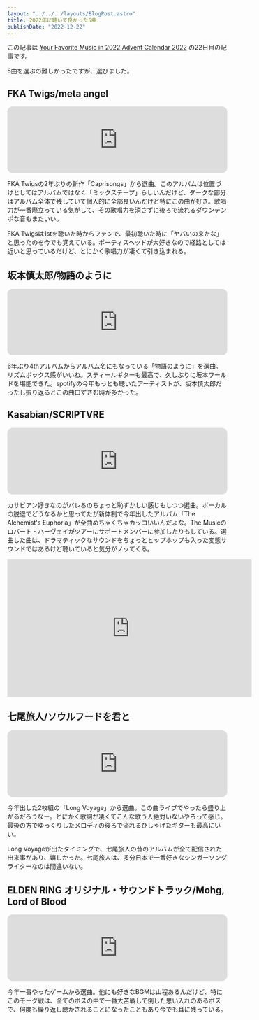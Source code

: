 ```yaml
---
layout: "../../../layouts/BlogPost.astro"
title: 2022年に聴いて良かった5曲
publishDate: "2022-12-22"
---
```


この記事は [Your Favorite Music in 2022 Advent Calendar 2022](https://adventar.org/calendars/7910) の22日目の記事です。

5曲を選ぶの難しかったですが、選びました。

## FKA Twigs/meta angel

<iframe style="border-radius:12px" src="https://open.spotify.com/embed/track/6EeuY84I1Q3UJvpPN6iSzw?utm_source=generator" width="100%" height="152" frameBorder="0" allowfullscreen="" allow="autoplay; clipboard-write; encrypted-media; fullscreen; picture-in-picture" loading="lazy"></iframe>

FKA Twigsの2年ぶりの新作「Caprisongs」から選曲。このアルバムは位置づけとしてはアルバムではなく「ミックステープ」らしいんだけど、ダークな部分はアルバム全体で残していて個人的に全部良いんだけど特にこの曲が好き。歌唱力が一番際立っている気がして、その歌唱力を消さずに後ろで流れるダウンテンポな音もまたいい。

FKA Twigsは1stを聴いた時からファンで、最初聴いた時に「ヤバいの来たな」と思ったのを今でも覚えている。ポーティスヘッドが大好きなので経路としては近いと思っているだけど、とにかく歌唱力が凄くて引き込まれる。

## 坂本慎太郎/物語のように

<iframe style="border-radius:12px" src="https://open.spotify.com/embed/track/2vlXbeNehxZQ4b3kiX82df?utm_source=generator" width="100%" height="152" frameBorder="0" allowfullscreen="" allow="autoplay; clipboard-write; encrypted-media; fullscreen; picture-in-picture" loading="lazy"></iframe>

6年ぶり4thアルバムからアルバム名にもなっている「物語のように」を選曲。リズムボックス感がいいね。スティールギターも最高で、久しぶりに坂本ワールドを堪能できた。spotifyの今年もっとも聴いたアーティストが、坂本慎太郎だったし振り返るとこの曲口ずさむ時が多かった。

## Kasabian/SCRIPTVRE

<iframe style="border-radius:12px" src="https://open.spotify.com/embed/track/5b0YzNbDeLToBcYHhbA7wz?utm_source=generator" width="100%" height="152" frameBorder="0" allowfullscreen="" allow="autoplay; clipboard-write; encrypted-media; fullscreen; picture-in-picture" loading="lazy"></iframe>

カサビアン好きなのがバレるのちょっと恥ずかしい感じもしつつ選曲。ボーカルの脱退でどうなるかと思ってたが新体制で今年出したアルバム「The Alchemist's Euphoria」が全曲めちゃくちゃカッコいいんだよな。The Musicのロバート・ハーヴェイがツアーにサポートメンバーに参加したりもしている。選曲した曲は、ドラマティックなサウンドをちょっとヒップホップも入った変態サウンドではあるけど聴いていると気分がノッてくる。

<iframe width="560" height="315" src="https://www.youtube.com/embed/R2BmQZPrTgk" title="YouTube video player" frameborder="0" allow="accelerometer; autoplay; clipboard-write; encrypted-media; gyroscope; picture-in-picture" allowfullscreen></iframe>

## 七尾旅人/ソウルフードを君と

<iframe style="border-radius:12px" src="https://open.spotify.com/embed/track/0drNjI13IIUkTPE60RwKt0?utm_source=generator" width="100%" height="152" frameBorder="0" allowfullscreen="" allow="autoplay; clipboard-write; encrypted-media; fullscreen; picture-in-picture" loading="lazy"></iframe>

今年出した2枚組の「Long Voyage」から選曲。この曲ライブでやったら盛り上がるだろうなー。とにかく歌詞が凄くてこんな歌う人絶対いないやろって感じ。最後の方でゆっくりしたメロディの後ろで流れるひしゃげたギターも最高にいい。

Long Voyageが出たタイミングで、七尾旅人の昔のアルバムが全て配信された出来事があり、嬉しかった。七尾旅人は、多分日本で一番好きなシンガーソングライターなのは間違いない。

## ELDEN RING オリジナル・サウンドトラック/Mohg, Lord of Blood

<iframe style="border-radius:12px" src="https://open.spotify.com/embed/track/1GAWI21bYhRPtqwXZvEVvq?utm_source=generator" width="100%" height="152" frameBorder="0" allowfullscreen="" allow="autoplay; clipboard-write; encrypted-media; fullscreen; picture-in-picture" loading="lazy"></iframe>

今年一番やったゲームから選曲。他にも好きなBGMは山程あるんだけど、特にこのモーグ戦は、全てのボスの中で一番大苦戦して倒した思い入れのあるボスで、何度も繰り返し聴かされることになったこともあり今でも耳に残っている。